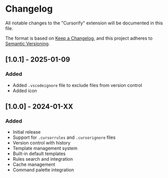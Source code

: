 # Changelog

All notable changes to the "Cursorify" extension will be documented in this file.

The format is based on [Keep a Changelog](https://keepachangelog.com/en/1.0.0/),
and this project adheres to [Semantic Versioning](https://semver.org/spec/v2.0.0.html).

## [1.0.1] - 2025-01-09

### Added

- Added `.vscodeignore` file to exclude files from version control
- Added icon

## [1.0.0] - 2024-01-XX

### Added

- Initial release
- Support for `.cursorrules` and `.cursorignore` files
- Version control with history
- Template management system
- Built-in default templates
- Rules search and integration
- Cache management
- Command palette integration
